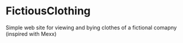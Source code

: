 # FictiousClothing
Simple web site for viewing and bying clothes of a fictional comapny (inspired with Mexx)
